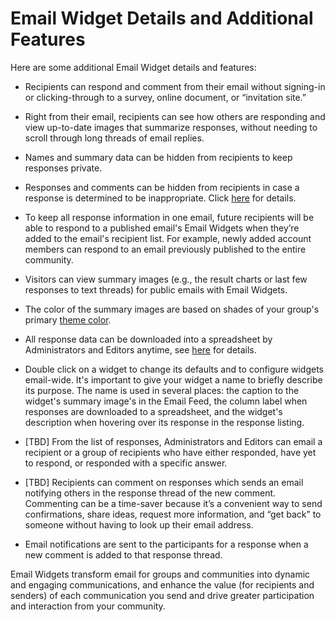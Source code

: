 # Email Widget Details and Additional Features

<span id="gv-5widgets-6ewDetails"></span>
Here are some additional Email Widget details and features:

* Recipients can respond and comment from their email without
  signing-in or clicking-through to a survey, online document, or
  “invitation site.”

* Right from their email, recipients can see how others are responding
  and view up-to-date images that summarize responses, without needing
  to scroll through long threads of email replies.

* Names and summary data can be hidden from recipients to keep
  responses private.

* Responses and comments can be hidden from recipients in case a
  response is determined to be inappropriate. Click [here](https://www.groupvine.com/5-widgets/3-ewManage.md?gvdoc=1#gv-5widgets-3ewmanage-hide-unhide) for details.

* To keep all response information in one email, future recipients
  will be able to respond to a published email's Email Widgets when
  they’re added to the email's recipient list. For example, newly
  added account members can respond to an email previously published
  to the entire community.

* Visitors can view summary images (e.g., the result charts or last
  few responses to text threads) for public emails with Email Widgets.

* The color of the summary images are based on shades of your group's
  primary [theme color](https://www.groupvine.com/3-send/4-sendSettings.md?gvdoc=1#gv-2members-4sendsettings-theme-colors).

* All response data can be downloaded into a spreadsheet
  by Administrators and Editors anytime,
  see [here](/5-widgets/3-ewManage.md?gv-qargs=0#gv-5widgets-3ewmanage-download)
  for details.
  
* Double click on a widget to change its defaults and to configure
  widgets email-wide. It's important to give your widget a name to
  briefly describe its purpose. The name is used in several places:
  the caption to the widget's summary image's in the Email Feed, the
  column label when responses are downloaded to a spreadsheet, and the
  widget's description when hovering over its response in the response
  listing.


<span class="todo">

* [TBD] From the list of responses, Administrators and Editors can email a recipient or a group of recipients who have either responded, have yet to respond, or responded with a specific answer.

* [TBD] Recipients can comment on responses which sends an email notifying others in the response thread of the new comment.  Commenting can be a time-saver
because it’s a convenient way to send confirmations, share ideas, request more information, and “get back” to someone without having to look up their email address.
  
* Email notifications are sent to the participants for a response when
  a new comment is added to that response thread.

Email Widgets transform email for groups and communities into dynamic and engaging communications, and enhance the value (for recipients and senders) of each communication you send and drive greater participation and interaction from your community.


</span> <!--todo -->

